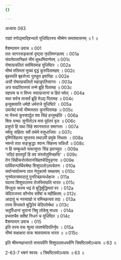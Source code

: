 ```yaml
---
{}

---
```



अध्यायः 063

 राज्ञां रणोद्यमाद्बिभ्यतो युधिष्ठिरस्य भीष्मेण समाश्वासनम् ॥ 1 ॥

वैशम्पायन उवाच ॥	001  
ततः सागरसङ्काशं दृष्ट्वा नृपतिमण्डलम् ।	001a  
संवर्तवाताभिहतं भीमं क्षुब्धमिवार्णवम् ॥	001c  
रोषात्प्रचलितं सर्वमिदमाह युधिष्ठिरः ।	002a  
भीष्मं मतिमतां मुख्यं वृद्धं कुरुपितामहम् ।	002c  
बृहस्पतिं बृहत्तेजाः पुरुहूत इवारिहा ॥	002e  
असौ रोषात्प्रचलितो महान्नृपतिसागरः ।	003a  
अत्र यत्प्रतिपत्तव्यं तन्मे ब्रूहि पितामह ॥	003c  
यज्ञस्य च न विघ्नः स्यात्प्रजानां च हितं भवेत् ।	004a  
यथा सर्वत्र तत्सर्वं ब्रूहि मेऽद्य पितामह ॥	004c  
इत्युक्तवति धर्मज्ञे धर्मराजे युधिष्ठिरे ।	005a  
उवाचेदं वचो भीष्मस्ततः कुरुपितामहः ॥	005c  
मा भैस्त्वं कुरुशार्दूल श्वा सिंहं हन्तुमर्हति ।	006a  
शिवः पन्थाः सुनीतोऽत्र मया पूर्वतरं वृतः ॥	006c  
प्रसुप्ते हि यथा सिंहे श्वानस्तात समागताः ।	007a  
भषेयुः सहिताः सर्वे तथेमे वसुधाधिपाः ॥	007c  
वृष्णिसिंहस्य सुप्तस्य तथाऽमी प्रमुके स्थिताः ।	008a  
भषन्ते तात सङ्क्रुद्धाः श्वानः सिंहस्य सन्निधौ ॥	008c  
न हि सम्बुध्यते यावत्सुप्तः सिंह इवाच्युतः ।	009a  
`तदिदं ज्ञातपूर्वं हि तव संस्तोतुमिच्छसि' ।	009c  
तेन सिंहीकरोत्येतानसिंहश्चेदिपुङ्गवः ॥	009e  
पार्थिवान्पार्थिवश्रेष्ठ शिशुपालोऽल्पचेतनः ।	010a  
सर्वान्सर्वात्मना तात नेतुकामो यमक्षयम् ॥	010c  
नूनमेतत्समादातुं पुनरिच्छत्यधोक्षजः ।	011a  
यदस्य शिशुपालस्य तेजस्तिष्ठति भारत ॥	011c  
विप्लुता चास्य भद्रं ते बुद्धिर्बुद्धिमतां वर ।	012a  
चेदिराजस्य कौन्तेय सर्वेषां च महीक्षितम् ॥	012c  
आदातुं च नरव्याघ्रो यं यमिच्छत्ययं तदा ।	013a  
तस्य विप्लवते बुद्धिरेवं चेदिपतेर्यथा ॥	013c  
चतुर्विधानां भूतानां त्रिषु लोकेषु माधवः ।	014a  
प्रभवश्चैव सर्वेषां निधनं च युधिष्ठिर ॥	014c  
वैशम्पायन उवाच ।	015  
इति तस्य वचः श्रुत्वा ततश्चेदिपतिर्नृपः ।	015a  
भीष्मं रूक्षाक्षरा वाचः श्रावयामास भारत ॥ ॥	015c  

इति श्रीमन्महाभारते सभापर्वणि शिशुपालवधपर्वणि त्रिषष्टितमोऽध्यायः ॥ 63 ॥

2-63-7 भषणं श्वरवः ॥ त्रिषष्टितमोऽध्यायः ॥ 63 ॥